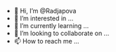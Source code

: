 - 👋 Hi, I’m @Radjapova
- 👀 I’m interested in ...
- 🌱 I’m currently learning ...
- 💞️ I’m looking to collaborate on ...
- 📫 How to reach me ...

<!---
Radjapova/Radjapova is a ✨ special ✨ repository because its `README.md` (this file) appears on your GitHub profile.
You can click the Preview link to take a look at your changes.
--->
